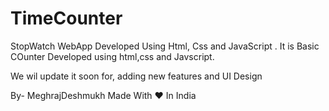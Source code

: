 # TimeCounter
StopWatch WebApp Developed Using Html, Css and JavaScript .
It is Basic COunter Developed using html,css and Javscript.

We wil update it soon for, adding new features and UI Design

By-
MeghrajDeshmukh
Made With ♥ In India
